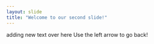 ```yaml
---
layout: slide
title: "Welcome to our second slide!"
---
```

adding new text over here
Use the left arrow to go back!
